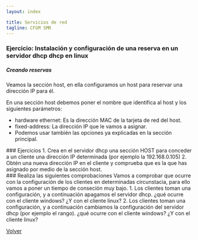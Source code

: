 ```yaml
---
layout: index

title: Servicios de red 
tagline: CFGM SMR
---
```

### Ejercicio: Instalación y configuración de una reserva en un servidor dhcp dhcp en linux

##### Creando reservas

Veamos la sección host, en ella configuramos un host para reservar una dirección IP para él.

En una sección host debemos poner el nombre que identifica al host y los siguientes parámetros:
* hardware ethernet: Es la dirección MAC de la tarjeta de red del host.
* fixed-address: La dirección IP que le vamos a asignar. 
* Podemos usar también las opciones ya explicadas en la sección principal.

<div class='ejercicios' markdown='1'>
### Ejercicios 
1. Crea en el servidor dhcp una sección HOST para conceder a un cliente una dirección IP determinada (por ejemplo la 192.168.0.105)
2. Obtén una nueva dirección IP en el cliente y comprueba que es la que has asignado por medio de la sección host.
</div>

<div class='ejercicios' markdown='1'>
### Realiza las siguientes comprobaciones
Vamos a comprobar que ocurre con la configuración de los clientes en determinadas circunstacia, para ello vamos a poner un tiempo de conseción muy bajo.
1. Los clientes toman una configuración, y a continuación apagamos el servidor dhcp. ¿qué ocurre con el cliente windows? ¿Y con el cliente linux?
2. Los clientes toman una configuración, y a continuación cambiamos la configuración del servidor dhcp (por ejemplo el rango). ¿qué ocurre con el cliente windows? ¿Y con el cliente linux?
</div>


[Volver](index)

